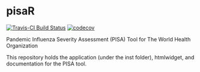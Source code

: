 # pisaR

[![Travis-CI Build Status](https://travis-ci.org/mortonanalytics/pisaR.svg?branch=master)](https://travis-ci.org/mortonanalytics/pisaR)
[![codecov](https://codecov.io/gh/mortonanalytics/pisaR/branch/master/graph/badge.svg)](https://codecov.io/gh/mortonanalytics/pisaR)

Pandemic Influenza Severity Assessment (PISA) Tool for The World Health Organization

This repository holds the application (under the inst folder), htmlwidget, and documentation for the PISA tool.
